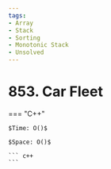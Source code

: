 ```yaml
---
tags:
- Array
- Stack
- Sorting
- Monotonic Stack
- Unsolved
---
```



# 853. Car Fleet

=== "C++"

    $Time: O()$

    $Space: O()$

    ``` c++
    ```